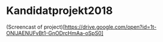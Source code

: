 # Kandidatprojekt2018

(Screencast of project)[https://drive.google.com/open?id=1t-ONlJAENUFvBt1-GnODrcHmAa-oSpS0]
